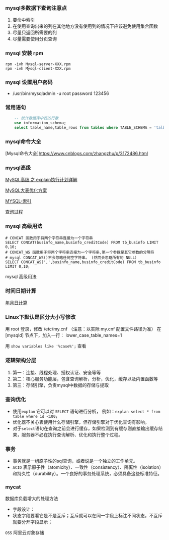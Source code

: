 ### mysql多数据下查询注意点
1. 要命中索引
2. 在使用查询出来的列在其他地方没有使用到的情况下应该避免使用集合函数
3. 尽量只返回所需要的列
4. 尽量需要使用分页查询

### mysql 安装 rpm 
``` shll
rpm -ivh Mysql-server-XXX.rpm
rpm -ivh Mysql-client-XXX.rpm
```
### mysql 设置用户密码
- /usr/bin/mysqladmin -u root password 123456

### 常用语句
``` sql
    -- 统计数据库中表的行数
    use information_schema;
    select table_name,table_rows from tables where TABLE_SCHEMA = 'talbe_name' order by table_rows desc; 
```

### mysql命令大全
[Mysql命令大全]https://www.cnblogs.com/zhangzhu/p/3172486.html



### mysql高级
[MySQL高级 之 explain执行计划详解](https://blog.csdn.net/wuseyukui/article/details/71512793)

[MySQL大表优化方案](https://segmentfault.com/a/1190000006158186)

[MYSQL-索引](https://segmentfault.com/a/1190000003072424)


[查询过程](https://mp.weixin.qq.com/s?__biz=MzI4MDYwMDc3MQ==&mid=2247486387&idx=1&sn=9270e6f72b0e73ed5a31df3d7f591e17&chksm=ebb7421fdcc0cb097989b4614090a589f5f257c82ee388d366333ba8b54ef673d28ec08b9a03&mpshare=1&scene=22&srcid=#rd)


### mysql 高级用法
```mysql
# CONCAT 函数用于将两个字符串连接为一个字符串
SELECT CONCAT(businfo_name,businfo_creditCode) FROM tb_businfo LIMIT 0,10;
# CONCAT_WS 函数用于将两个字符串连接为一个字符串,第一个参数是其它参数的分隔符
# mysql CONCAT_WS()不会忽略任何空字符串。 (然而会忽略所有的 NULL）
SELECT CONCAT_WS(',',businfo_name,businfo_creditCode) FROM tb_businfo LIMIT 0,10;

```

mysql 高级用法

### 时间日期计算
[年月日计算](https://www.cnblogs.com/shuilangyizu/p/8805384.html)

### Linux下默认是区分大小写修改
用 root 登录，修改 /etc/my.cnf （注意：以实际 my.cnf 配置文件路径为准）
在 [mysqld] 节点下，加入一行： lower_case_table_names=1

用 `show variables like '%case%';` 查看
### 逻辑架构分层
1. 第一：连接、线程处理、授权认证、安全等等
2. 第二：核心服务功能层，包含查询解析，分析，优化，缓存以及内置函数等
3. 第三：存储引擎，负责mysql中数据的存储与提取

### 查询优化
- 使用`explan` 它可以对 `SELECT` 语句进行分析， 例如：`explan select * from table where id <100;`
- 优化器不关心表使用什么存储引擎，但存储引擎对于优化查询有影响。
- 对于`select`语句在查询之前会进行缓存，如果检测到有缓存则直接输出缓存结果，服务器不必在执行查询解析、优化和执行整个过程。

### 事务
- 事务就是一组原子性的sql查询，或者说是一个独立的工作单元。
- `ACID` 表示原子性（atomicity）、一致性（consistency）、隔离性（isolation）和持久性（durability）。一个良好的事务处理系统，必须具备这些标准特征。

### mycat
数据库负载增大的处理方法


- 字段设计：
- 状态字段要看它是不是互斥；互斥就可以在同一字段上标注不同状态，不互斥就要分开字段显示；

`OSS` 阿里云对象存储